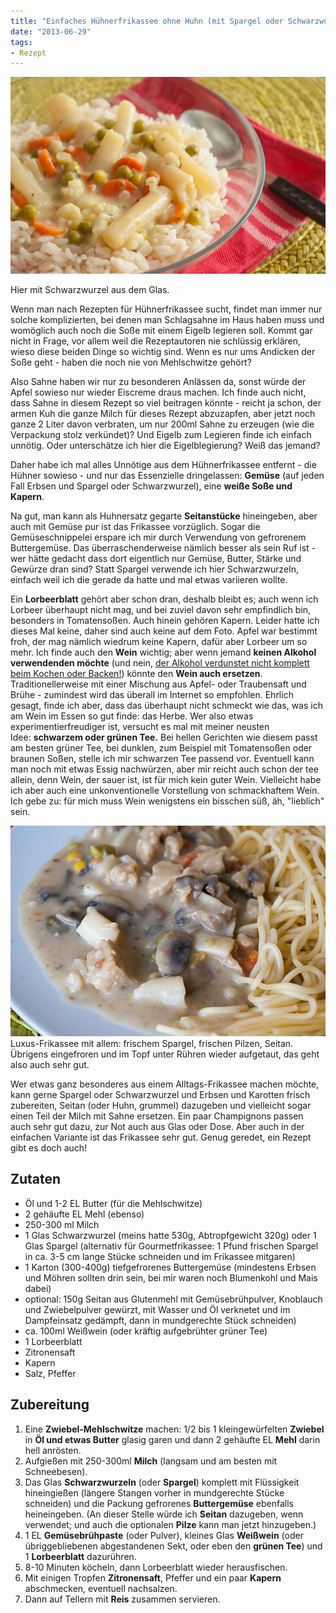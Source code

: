 ```yaml
---
title: "Einfaches Hühnerfrikassee ohne Huhn (mit Spargel oder Schwarzwurzel)"
date: "2013-06-29" 
tags:
- Rezept
---
```


[![Hier mit Schwarzwurzel aus dem Glas.](images/frikassee.jpg)](http://apfeleimer.files.wordpress.com/2013/06/frikassee.jpg)

Hier mit Schwarzwurzel aus dem Glas.

Wenn man nach Rezepten für Hühnerfrikassee sucht, findet man immer nur solche komplizierten, bei denen man Schlagsahne im Haus haben muss und womöglich auch noch die Soße mit einem Eigelb legieren soll. Kommt gar nicht in Frage, vor allem weil die Rezeptautoren nie schlüssig erklären, wieso diese beiden Dinge so wichtig sind. Wenn es nur ums Andicken der Soße geht - haben die noch nie von Mehlschwitze gehört?

 Also Sahne haben wir nur zu besonderen Anlässen da, sonst würde der Apfel sowieso nur wieder Eiscreme draus machen. Ich finde auch nicht, dass Sahne in diesem Rezept so viel beitragen könnte - reicht ja schon, der armen Kuh die ganze Milch für dieses Rezept abzuzapfen, aber jetzt noch ganze 2 Liter davon verbraten, um nur 200ml Sahne zu erzeugen (wie die Verpackung stolz verkündet)? Und Eigelb zum Legieren finde ich einfach unnötig. Oder unterschätze ich hier die Eigelblegierung? Weiß das jemand?

 Daher habe ich mal alles Unnötige aus dem Hühnerfrikassee entfernt - die Hühner sowieso - und nur das Essenzielle dringelassen: **Gemüse** (auf jeden Fall Erbsen und Spargel oder Schwarzwurzel), eine **weiße Soße und Kapern**. 

 Na gut, man kann als Huhnersatz gegarte **Seitanstücke** hineingeben, aber auch mit Gemüse pur ist das Frikassee vorzüglich. Sogar die Gemüseschnippelei erspare ich mir durch Verwendung von gefrorenem Buttergemüse. Das überraschenderweise nämlich besser als sein Ruf ist - wer hätte gedacht dass dort eigentlich nur Gemüse, Butter, Stärke und Gewürze dran sind? Statt Spargel verwende ich hier Schwarzwurzeln, einfach weil ich die gerade da hatte und mal etwas variieren wollte. 

 Ein **Lorbeerblatt** gehört aber schon dran, deshalb bleibt es; auch wenn ich Lorbeer überhaupt nicht mag, und bei zuviel davon sehr empfindlich bin, besonders in Tomatensoßen. Auch hinein gehören Kapern. Leider hatte ich dieses Mal keine, daher sind auch keine auf dem Foto. Apfel war bestimmt froh, der mag nämlich wiedrum keine Kapern, dafür aber Lorbeer um so mehr. Ich finde auch den **Wein** wichtig; aber wenn jemand **keinen Alkohol verwendenden möchte** (und nein, [der Alkohol verdunstet nicht komplett beim Kochen oder Backen!](http://www.n-tv.de/wissen/frageantwort/Kann-Alkohol-verkochen-article7334566.html)) könnte den **Wein auch ersetzen**. Traditionellerweise mit einer Mischung aus Apfel- oder Traubensaft und Brühe - zumindest wird das überall im Internet so empfohlen. Ehrlich gesagt, finde ich aber, dass das überhaupt nicht schmeckt wie das, was ich am Wein im Essen so gut finde: das Herbe. Wer also etwas experimentierfreudiger ist, versucht es mal mit meiner neusten Idee: **schwarzem oder grünen Tee.** Bei hellen Gerichten wie diesem passt am besten grüner Tee, bei dunklen, zum Beispiel mit Tomatensoßen oder braunen Soßen, stelle ich mir schwarzen Tee passend vor. Eventuell kann man noch mit etwas Essig nachwürzen, aber mir reicht auch schon der tee allein, denn Wein, der sauer ist, ist für mich kein guter Wein. Vielleicht habe ich aber auch eine unkonventionelle Vorstellung von schmackhaftem Wein. Ich gebe zu: für mich muss Wein wenigstens ein bisschen süß, äh, "lieblich" sein. 

[![Luxus-Frikassee mit allem: frischem Spargel, frischen Pilzen, Seitan.](images/frikasse_mit_alles.jpg)](http://apfeleimer.files.wordpress.com/2013/06/frikasse_mit_alles.jpg)Luxus-Frikassee mit allem: frischem Spargel, frischen Pilzen, Seitan. Übrigens eingefroren und im Topf unter Rühren wieder aufgetaut, das geht also auch sehr gut.

Wer etwas ganz besonderes aus einem Alltags-Frikassee machen möchte, kann gerne Spargel oder Schwarzwurzel und Erbsen und Karotten frisch zubereiten, Seitan (oder Huhn, grummel) dazugeben und vielleicht sogar einen Teil der Milch mit Sahne ersetzen. Ein paar Champignons passen auch sehr gut dazu, zur Not auch aus Glas oder Dose. Aber auch in der einfachen Variante ist das Frikassee sehr gut. Genug geredet, ein Rezept gibt es doch auch!

## **Zutaten**

- Öl und 1-2 EL Butter (für die Mehlschwitze)
- 2 gehäufte EL Mehl (ebenso)
- 250-300 ml Milch
- 1 Glas Schwarzwurzel (meins hatte 530g, Abtropfgewicht 320g) oder 1 Glas Spargel (alternativ für Gourmetfrikassee: 1 Pfund frischen Spargel in ca. 3-5 cm lange Stücke schneiden und im Frikassee mitgaren)
- 1 Karton (300-400g) tiefgefrorenes Buttergemüse (mindestens Erbsen und Möhren sollten drin sein, bei mir waren noch Blumenkohl und Mais dabei)
- optional: 150g Seitan aus Glutenmehl mit Gemüsebrühpulver, Knoblauch und Zwiebelpulver gewürzt, mit Wasser und Öl verknetet und im Dampfeinsatz gedämpft, dann in mundgerechte Stück schneiden)
- ca. 100ml Weißwein (oder kräftig aufgebrühter grüner Tee)
- 1 Lorbeerblatt
- Zitronensaft
- Kapern
- Salz, Pfeffer

## **Zubereitung**

1. Eine **Zwiebel-Mehlschwitze** machen: 1/2 bis 1 kleingewürfelten **Zwiebel** in **Öl und etwas Butter** glasig garen und dann 2 gehäufte EL **Mehl** darin hell anrösten.
2. Aufgießen mit 250-300ml **Milch** (langsam und am besten mit Schneebesen).
3. Das Glas **Schwarzwurzeln** (oder **Spargel**) komplett mit Flüssigkeit hineingießen (längere Stangen vorher in mundgerechte Stücke schneiden) und die Packung gefrorenes **Buttergemüse** ebenfalls heineingeben. (An dieser Stelle würde ich **Seitan** dazugeben, wenn verwendet; und auch die optionalen **Pilze** kann man jetzt hinzugeben.)
4. 1 EL **Gemüsebrühpaste** (oder Pulver), kleines Glas **Weißwein** (oder übriggebliebenen abgestandenen Sekt, oder eben den **grünen Tee**) und 1 **Lorbeerblatt** dazurühren.
5. 8-10 Minuten köcheln, dann Lorbeerblatt wieder herausfischen.
6. Mit einigen Tropfen **Zitronensaft**, Pfeffer und ein paar **Kapern** abschmecken, eventuell nachsalzen.
7. Dann auf Tellern mit **Reis** zusammen servieren.
